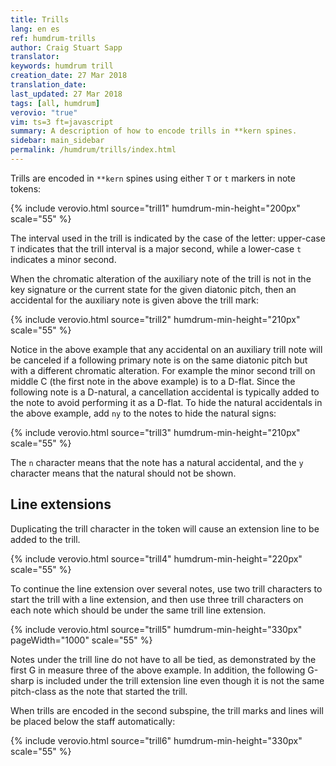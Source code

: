 ```yaml
---
title: Trills
lang: en es
ref: humdrum-trills
author: Craig Stuart Sapp
translator: 
keywords: humdrum trill
creation_date: 27 Mar 2018
translation_date: 
last_updated: 27 Mar 2018
tags: [all, humdrum]
verovio: "true"
vim: ts=3 ft=javascript
summary: A description of how to encode trills in **kern spines.
sidebar: main_sidebar
permalink: /humdrum/trills/index.html
---
```


Trills are encoded in `**kern` spines using either `T` or `t` markers
in note tokens:

{% include verovio.html
	source="trill1"
	humdrum-min-height="200px"
	scale="55"
%}
<script type="application/json" id="trill1">
**kern
2cT
2dT
2et
2fT
2gT
2aT
2bt
*-
</script>

The interval used in the trill is indicated by the case of the letter:
upper-case `T` indicates that the trill interval is a major second, while 
a lower-case `t` indicates a minor second.

When the chromatic alteration of the auxiliary note of the trill 
is not in the key signature or the current state for the given
diatonic pitch, then an accidental for the auxiliary note is given
above the trill mark:

{% include verovio.html
	source="trill2"
	humdrum-min-height="210px"
	scale="55"
%}
<script type="application/json" id="trill2">
**kern
*k[]
2ct
2dt
2eT
2ft
2gt
2at
2bT
*-
</script>

Notice in the above example that any accidental on an auxiliary trill
note will be canceled if a following primary note is on the same
diatonic pitch but with a different chromatic alteration.  For example
the minor second trill on middle C (the first note in the above example)
is to a D-flat. Since the following note is a D-natural, a cancellation
accidental is typically added to the note to avoid performing it as a 
D-flat.  To hide the natural accidentals in the above example, add `ny` 
to the notes to hide the natural signs:

{% include verovio.html
	source="trill3"
	humdrum-min-height="210px"
	scale="55"
%}
<script type="application/json" id="trill3">
**kern
*k[]
2ct
2dnyt
2enyT
2fnyt
2gnyt
2anyt
2bnyT
*-
</script>

The `n` character means that the note has a natural accidental, and the `y`
character means that the natural should not be shown.


## Line extensions ##

Duplicating the trill character in the token will cause an extension line 
to be added to the trill.

{% include verovio.html
	source="trill4"
	humdrum-min-height="220px"
	scale="55"
%}
<script type="application/json" id="trill4">
**kern
*k[]
*M4/4
=1
1cTT
=2
1ett
=3
1gTT
=
*-
</script>


To continue the line extension over several notes, use two trill
characters to start the trill with a line extension, and then use
three trill characters on each note which should be under the same
trill line extension.

{% include verovio.html
	source="trill5"
	humdrum-min-height="330px"
	pageWidth="1000"
	scale="55"
%}
<script type="application/json" id="trill5">
**kern
*k[]
*M4/4
[2ett
=1
2ettt]
4f
[4gTT
=2
1g_TTT
=3
2gTTT
2g#TTT
=5
2a
*-
</script>

Notes under the trill line do not have to all be tied, as demonstrated
by the first G in measure three of the above example.  In addition,
the following G-sharp is included under the trill extension line even though
it is not the same pitch-class as the note that started the trill.

When trills are encoded in the second subspine, the trill marks and 
lines will be placed below the staff automatically:


{% include verovio.html
	source="trill6"
	humdrum-min-height="330px"
	scale="55"
%}
<script type="application/json" id="trill6">
**kern
*k[]
*M4/4
=1
[1cTT
=
2cTTT]
=2
*^
4aT	[1cTT
[4gTT	.
2gTTT_	.
=3	=3
1gTTT]	1cTTT]
*v	*v
=
*-
</script>


